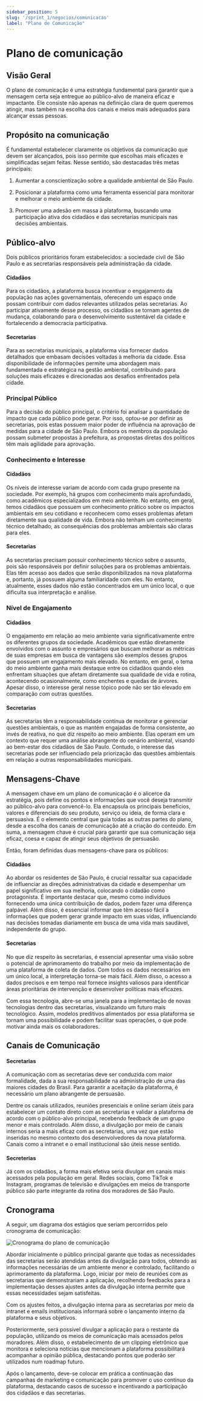 ```yaml
---
sidebar_position: 5
slug: '/sprint_1/negocios/comunicacao'
label: "Plano de Comunicação"
---
```


# Plano de comunicação

## Visão Geral

O plano de comunicação é uma estratégia fundamental para garantir que a mensagem certa seja entregue ao público-alvo de maneira eficaz e impactante. Ele consiste não apenas na definição clara de quem queremos atingir, mas também na escolha dos canais e meios mais adequados para alcançar essas pessoas. 

## Propósito na comunicação

É fundamental estabelecer claramente os objetivos da comunicação que devem ser alcançados, pois isso permite que escolhas mais eficazes e simplificadas sejam feitas. Nesse sentido, são destacadas três metas principais:

1. Aumentar a conscientização sobre a qualidade ambiental de São Paulo.

2. Posicionar a plataforma como uma ferramenta essencial para monitorar e melhorar o meio ambiente da cidade.

3. Promover uma adesão em massa à plataforma, buscando uma participação ativa dos cidadãos e das secretarias municipais nas decisões ambientais.

## Público-alvo

Dois públicos prioritários foram estabelecidos: a sociedade civil de São Paulo e as secretarias responsáveis pela administração da cidade.

#### Cidadãos

Para os cidadãos, a plataforma busca incentivar o engajamento da população nas ações governamentais, oferecendo um espaço onde possam contribuir com dados relevantes utilizados pelas secretarias. Ao participar ativamente desse processo, os cidadãos se tornam agentes de mudança, colaborando para o desenvolvimento sustentável da cidade e fortalecendo a democracia participativa.

#### Secretarias

Para as secretarias municipais, a plataforma visa fornecer dados detalhados que embasam decisões voltadas à melhoria da cidade. Essa disponibilidade de informações permite uma abordagem mais fundamentada e estratégica na gestão ambiental, contribuindo para soluções mais eficazes e direcionadas aos desafios enfrentados pela cidade.

### Principal Público

Para a decisão do público principal, o critério foi analisar a quantidade de impacto que cada público pode gerar. Por isso, optou-se por definir as secretarias, pois estas possuem maior poder de influência na aprovação de medidas para a cidade de São Paulo. Embora os membros da população possam submeter propostas à prefeitura, as propostas diretas dos políticos têm mais agilidade para aprovação.

### Conhecimento e Interesse

#### Cidadãos

Os níveis de interesse variam de acordo com cada grupo presente na sociedade. Por exemplo, há grupos com conhecimento mais aprofundado, como acadêmicos especializados em meio ambiente. No entanto, em geral, temos cidadãos que possuem um conhecimento prático sobre os impactos ambientais em seu cotidiano e reconhecem como esses problemas afetam diretamente sua qualidade de vida. Embora não tenham um conhecimento técnico detalhado, as consequências dos problemas ambientais são claras para eles.

#### Secretarias

As secretarias precisam possuir conhecimento técnico sobre o assunto, pois são responsáveis por definir soluções para os problemas ambientais. Elas têm acesso aos dados que serão disponibilizados na nova plataforma e, portanto, já possuem alguma familiaridade com eles. No entanto, atualmente, esses dados não estão concentrados em um único local, o que dificulta sua interpretação e análise.

### Nível de Engajamento

#### Cidadãos

O engajamento em relação ao meio ambiente varia significativamente entre os diferentes grupos da sociedade. Acadêmicos que estão diretamente envolvidos com o assunto e empresários que buscam melhorar as métricas de suas empresas em busca de vantagens são exemplos desses grupos que possuem um engajamento mais elevado. No entanto, em geral, o tema do meio ambiente ganha mais destaque entre os cidadãos quando eles enfrentam situações que afetam diretamente sua qualidade de vida e rotina, acontecendo ocasionalmente, como enchentes e quedas de árvores. Apesar disso, o interesse geral nesse tópico pode não ser tão elevado em comparação com outras questões.

#### Secretarias

As secretarias têm a responsabilidade contínua de monitorar e gerenciar questões ambientais, o que as mantém engajadas de forma consistente, ao invés de reativa, no que diz respeito ao meio ambiente. Elas operam em um contexto que requer uma análise abrangente do cenário ambiental, visando ao bem-estar dos cidadãos de São Paulo. Contudo, o interesse das secretarias pode ser influenciado pela priorização das questões ambientais em relação a outras responsabilidades municipais.

## Mensagens-Chave

A mensagem chave em um plano de comunicação é o alicerce da estratégia, pois define os pontos e informações que você deseja transmitir ao público-alvo para convencê-lo. Ela encapsula os principais benefícios, valores e diferenciais do seu produto, serviço ou ideia, de forma clara e persuasiva. É o elemento central que guia todas as outras partes do plano, desde a escolha dos canais de comunicação até a criação do conteúdo. Em suma, a mensagem chave é crucial para garantir que sua comunicação seja eficaz, coesa e capaz de atingir seus objetivos de persuasão.

Então, foram definidas duas mensagens-chave para os públicos:

#### Cidadãos

Ao abordar os residentes de São Paulo, é crucial ressaltar sua capacidade de influenciar as direções administrativas da cidade e desempenhar um papel significativo em sua melhoria, colocando o cidadão como protagonista. É importante destacar que, mesmo como indivíduos fornecendo uma única contribuição de dados, podem fazer uma diferença palpável. Além disso, é essencial informar que têm acesso fácil a informações que podem gerar grande impacto em suas vidas, influenciando nas decisões tomadas diariamente em busca de uma vida mais saudável, independente do grupo.

#### Secretarias

No que diz respeito às secretarias, é essencial apresentar uma visão sobre o potencial de aprimoramento do trabalho por meio da implementação de uma plataforma de coleta de dados. Com todos os dados necessários em um único local, a interpretação torna-se mais fácil. Além disso, o acesso a dados precisos e em tempo real fornece insights valiosos para identificar áreas prioritárias de intervenção e desenvolver políticas mais eficazes.

Com essa tecnologia, abre-se uma janela para a implementação de novas tecnologias dentro das secretarias, visualizando um futuro mais tecnológico. Assim, modelos preditivos alimentados por essa plataforma se tornam uma possibilidade e podem facilitar suas operações, o que pode motivar ainda mais os colaboradores.

## Canais de Comunicação

#### Secretarias

A comunicação com as secretarias deve ser conduzida com maior formalidade, dada a sua responsabilidade na administração de uma das maiores cidades do Brasil. Para garantir a aceitação da plataforma, é necessário um plano abrangente de persuasão.

Dentre os canais utilizados, reuniões presenciais e online seriam úteis para estabelecer um contato direto com as secretarias e validar a plataforma de acordo com o público-alvo principal, recebendo feedback de um grupo menor e mais controlado. Além disso, a divulgação por meio de canais internos seria a mais eficaz com as secretarias, uma vez que estão inseridas no mesmo contexto dos desenvolvedores da nova plataforma. Canais como a intranet e o email institucional são úteis nesse sentido.

#### Secreterias

Já com os cidadãos, a forma mais efetiva seria divulgar em canais mais acessados pela população em geral. Redes sociais, como TikTok e Instagram, programas de televisão e divulgações em meios de transporte público são parte integrante da rotina dos moradores de São Paulo.

## Cronograma

A seguir, um diagrama dos estágios que seriam percorridos pelo cronograma de comunicação:

![Cronograma do plano de comunicação](../../../static/img/plano_comunicacao.png)

Abordar inicialmente o público principal garante que todas as necessidades das secretarias serão atendidas antes da divulgação para todos, obtendo as informações necessárias de um ambiente menor e controlado, facilitando o aprimoramento da plataforma. Logo, iniciar por meio de reuniões com as secretarias que demonstrariam a aplicação, recolhendo feedbacks para a implementação desses ajustes antes da divulgação interna permite que essas necessidades sejam satisfeitas.

Com os ajustes feitos, a divulgação interna para as secretarias por meio da intranet e emails institucionais informará sobre o lançamento interno da plataforma e seus objetivos.

Posteriormente, será possível divulgar a aplicação para o restante da população, utilizando os meios de comunicação mais acessados pelos moradores. Além disso, o estabelecimento de um clipping eletrônico que monitora e seleciona notícias que mencionam a plataforma possibilitará acompanhar a opinião pública, destacando pontos que poderão ser utilizados num roadmap futuro.

Após o lançamento, deve-se colocar em prática a continuação das campanhas de marketing e comunicação para promover o uso contínuo da plataforma, destacando casos de sucesso e incentivando a participação dos cidadãos e das secretarias.
